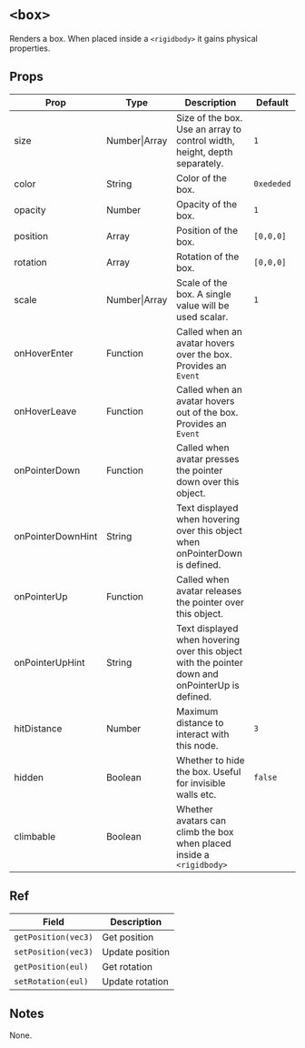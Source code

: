# `<box>`

Renders a box. When placed inside a `<rigidbody>` it gains physical properties.

## Props

| Prop              | Type          | Description                                                                                     | Default    |
| ----------------- | ------------- | ----------------------------------------------------------------------------------------------- | ---------- |
| size              | Number\|Array | Size of the box. Use an array to control width, height, depth separately.                       | `1`        |
| color             | String        | Color of the box.                                                                               | `0xededed` |
| opacity           | Number        | Opacity of the box.                                                                             | `1`        |
| position          | Array         | Position of the box.                                                                            | `[0,0,0]`  |
| rotation          | Array         | Rotation of the box.                                                                            | `[0,0,0]`  |
| scale             | Number\|Array | Scale of the box. A single value will be used scalar.                                           | `1`        |
| onHoverEnter      | Function      | Called when an avatar hovers over the box. Provides an `Event`                                  |
| onHoverLeave      | Function      | Called when an avatar hovers out of the box. Provides an `Event`                                |
| onPointerDown     | Function      | Called when avatar presses the pointer down over this object.                                   |            |
| onPointerDownHint | String        | Text displayed when hovering over this object when onPointerDown is defined.                    |            |
| onPointerUp       | Function      | Called when avatar releases the pointer over this object.                                       |            |
| onPointerUpHint   | String        | Text displayed when hovering over this object with the pointer down and onPointerUp is defined. |            |
| hitDistance       | Number        | Maximum distance to interact with this node.                                                    | `3`        |
| hidden            | Boolean       | Whether to hide the box. Useful for invisible walls etc.                                        | `false`    |
| climbable         | Boolean       | Whether avatars can climb the box when placed inside a `<rigidbody>`                            |

## Ref

| Field               | Description     |
| ------------------- | --------------- |
| `getPosition(vec3)` | Get position    |
| `setPosition(vec3)` | Update position |
| `getPosition(eul)`  | Get rotation    |
| `setRotation(eul)`  | Update rotation |

## Notes

None.
